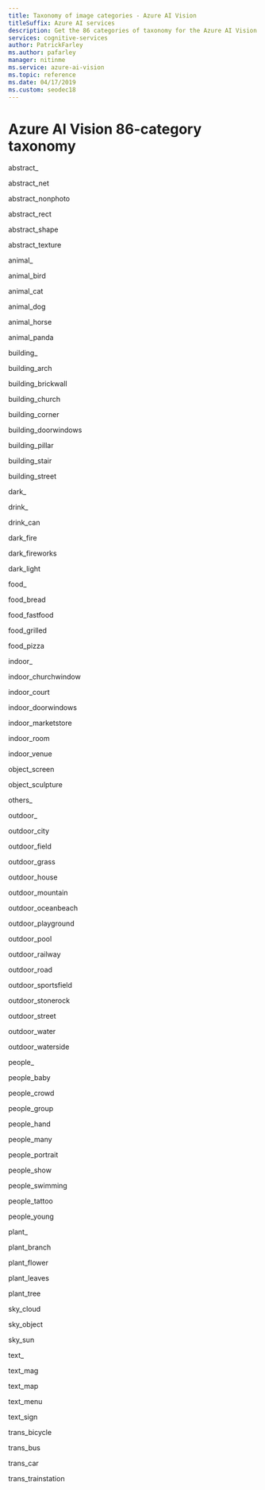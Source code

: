 ```yaml
---
title: Taxonomy of image categories - Azure AI Vision
titleSuffix: Azure AI services
description: Get the 86 categories of taxonomy for the Azure AI Vision API in Azure AI services.
services: cognitive-services
author: PatrickFarley
ms.author: pafarley
manager: nitinme
ms.service: azure-ai-vision
ms.topic: reference
ms.date: 04/17/2019
ms.custom: seodec18
---
```


# Azure AI Vision 86-category taxonomy

abstract_

abstract_net

abstract_nonphoto

abstract_rect

abstract_shape

abstract_texture

animal_

animal_bird

animal_cat

animal_dog

animal_horse

animal_panda

building_

building_arch

building_brickwall

building_church

building_corner

building_doorwindows

building_pillar

building_stair

building_street

dark_

drink_

drink_can

dark_fire

dark_fireworks

dark_light

food_

food_bread

food_fastfood

food_grilled

food_pizza

indoor_

indoor_churchwindow

indoor_court

indoor_doorwindows

indoor_marketstore

indoor_room

indoor_venue

object_screen

object_sculpture

others_

outdoor_

outdoor_city

outdoor_field

outdoor_grass

outdoor_house

outdoor_mountain

outdoor_oceanbeach

outdoor_playground

outdoor_pool

outdoor_railway

outdoor_road

outdoor_sportsfield

outdoor_stonerock

outdoor_street

outdoor_water

outdoor_waterside

people_

people_baby

people_crowd

people_group

people_hand

people_many

people_portrait

people_show

people_swimming

people_tattoo

people_young

plant_

plant_branch

plant_flower

plant_leaves

plant_tree

sky_cloud

sky_object

sky_sun

text_

text_mag

text_map

text_menu

text_sign

trans_bicycle

trans_bus

trans_car

trans_trainstation

